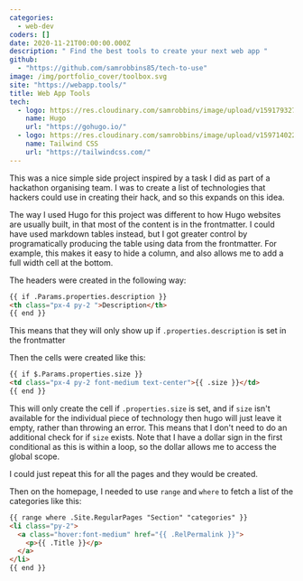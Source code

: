 ```yaml
---
categories:
  - web-dev
coders: []
date: 2020-11-21T00:00:00.000Z
description: " Find the best tools to create your next web app "
github:
  - "https://github.com/samrobbins85/tech-to-use"
image: /img/portfolio_cover/toolbox.svg
site: "https://webapp.tools/"
title: Web App Tools
tech:
  - logo: https://res.cloudinary.com/samrobbins/image/upload/v1591793276/logos/logos_hugo_h2xbne.svg
    name: Hugo
    url: "https://gohugo.io/"
  - logo: https://res.cloudinary.com/samrobbins/image/upload/v1597140224/tailwindcss_rnpshz.svg
    name: Tailwind CSS
    url: "https://tailwindcss.com/"
---
```


This was a nice simple side project inspired by a task I did as part of a hackathon organising team. I was to create a list of technologies that hackers could use in creating their hack, and so this expands on this idea.

The way I used Hugo for this project was different to how Hugo websites are usually built, in that most of the content is in the frontmatter. I could have used markdown tables instead, but I got greater control by programatically producing the table using data from the frontmatter. For example, this makes it easy to hide a column, and also allows me to add a full width cell at the bottom.

The headers were created in the following way:

```html
{{ if .Params.properties.description }}
<th class="px-4 py-2 ">Description</th>
{{ end }}
```

This means that they will only show up if `.properties.description` is set in the frontmatter

Then the cells were created like this:

```html
{{ if $.Params.properties.size }}
<td class="px-4 py-2 font-medium text-center">{{ .size }}</td>
{{ end }}
```

This will only create the cell if `.properties.size` is set, and if `size` isn't available for the individual piece of technology then hugo will just leave it empty, rather than throwing an error. This means that I don't need to do an additional check for if `size` exists. Note that I have a dollar sign in the first conditional as this is within a loop, so the dollar allows me to access the global scope.

I could just repeat this for all the pages and they would be created.

Then on the homepage, I needed to use `range` and `where` to fetch a list of the categories like this:

```html
{{ range where .Site.RegularPages "Section" "categories" }}
<li class="py-2">
  <a class="hover:font-medium" href="{{ .RelPermalink }}">
    <p>{{ .Title }}</p>
  </a>
</li>
{{ end }}
```

